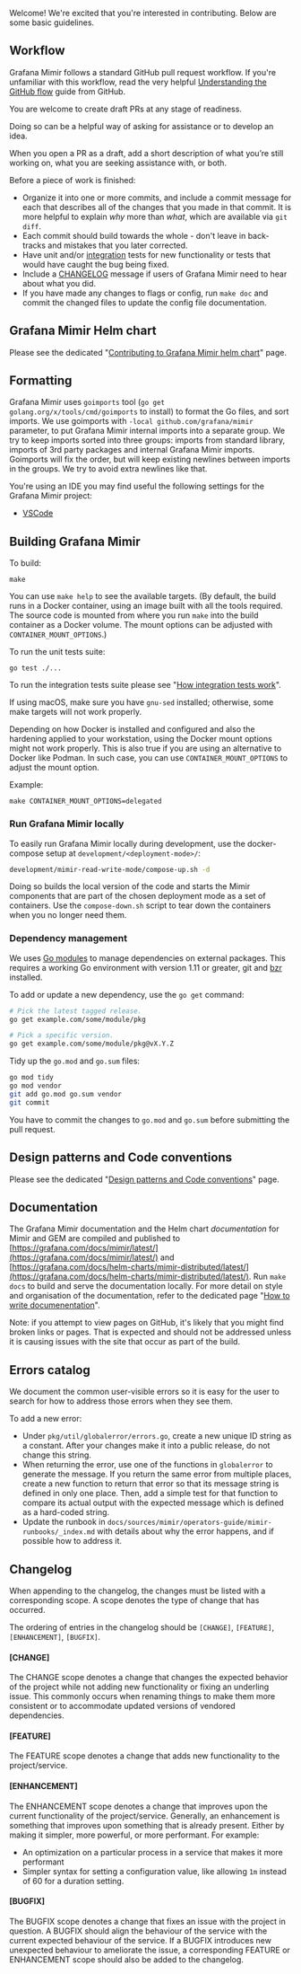 Welcome! We're excited that you're interested in contributing. Below are some basic guidelines.

## Workflow

Grafana Mimir follows a standard GitHub pull request workflow. If you're unfamiliar with this workflow, read the very helpful [Understanding the GitHub flow](https://guides.github.com/introduction/flow/) guide from GitHub.

You are welcome to create draft PRs at any stage of readiness.

Doing so can be a helpful way of asking for assistance or to develop an idea.

When you open a PR as a draft, add a short description of what you’re still working on, what you are seeking assistance with, or both.

 Before a piece of work is finished:

- Organize it into one or more commits, and include a commit message for each that describes all of the changes that you made in that commit. It is more helpful to explain _why_ more than _what_, which are available via `git diff`.
- Each commit should build towards the whole - don't leave in back-tracks and mistakes that you later corrected.
- Have unit and/or [integration](./how-integration-tests-work.md) tests for new functionality or tests that would have caught the bug being fixed.
- Include a [CHANGELOG](#changelog) message if users of Grafana Mimir need to hear about what you did.
- If you have made any changes to flags or config, run `make doc` and commit the changed files to update the config file documentation.

## Grafana Mimir Helm chart

Please see the dedicated "[Contributing to Grafana Mimir helm chart](contributing-to-helm-chart.md)" page.

## Formatting

Grafana Mimir uses `goimports` tool (`go get golang.org/x/tools/cmd/goimports` to install) to format the Go files, and sort imports. We use goimports with `-local github.com/grafana/mimir` parameter, to put Grafana Mimir internal imports into a separate group. We try to keep imports sorted into three groups: imports from standard library, imports of 3rd party packages and internal Grafana Mimir imports. Goimports will fix the order, but will keep existing newlines between imports in the groups. We try to avoid extra newlines like that.

You're using an IDE you may find useful the following settings for the Grafana Mimir project:

- [VSCode](vscode-goimports-settings.json)

## Building Grafana Mimir

To build:

```
make
```

You can use `make help` to see the available targets.
(By default, the build runs in a Docker container, using an image built
with all the tools required. The source code is mounted from where you
run `make` into the build container as a Docker volume.
The mount options can be adjusted with `CONTAINER_MOUNT_OPTIONS`.)

To run the unit tests suite:

```
go test ./...
```

To run the integration tests suite please see "[How integration tests work](./how-integration-tests-work.md)".

If using macOS, make sure you have `gnu-sed` installed; otherwise, some make targets will not work properly.

Depending on how Docker is installed and configured and also the hardening applied to your workstation, using the Docker mount options might not work properly.
This is also true if you are using an alternative to Docker like Podman. In such case, you can use `CONTAINER_MOUNT_OPTIONS` to adjust the mount option.

Example:

```
make CONTAINER_MOUNT_OPTIONS=delegated
```

### Run Grafana Mimir locally

To easily run Grafana Mimir locally during development, use the docker-compose setup at `development/<deployment-mode>/`:

```bash
development/mimir-read-write-mode/compose-up.sh -d
```

Doing so builds the local version of the code and starts the Mimir components that are part of the chosen deployment mode as a set of containers. Use the `compose-down.sh` script to tear down the containers when you no longer need them.

### Dependency management

We uses [Go modules](https://golang.org/cmd/go/#hdr-Modules__module_versions__and_more) to manage dependencies on external packages.
This requires a working Go environment with version 1.11 or greater, git and [bzr](http://wiki.bazaar.canonical.com/Download) installed.

To add or update a new dependency, use the `go get` command:

```bash
# Pick the latest tagged release.
go get example.com/some/module/pkg

# Pick a specific version.
go get example.com/some/module/pkg@vX.Y.Z
```

Tidy up the `go.mod` and `go.sum` files:

```bash
go mod tidy
go mod vendor
git add go.mod go.sum vendor
git commit
```

You have to commit the changes to `go.mod` and `go.sum` before submitting the pull request.

## Design patterns and Code conventions

Please see the dedicated "[Design patterns and Code conventions](design-patterns-and-conventions.md)" page.

## Documentation

The Grafana Mimir documentation and the Helm chart _documentation_ for Mimir and GEM are compiled and published to [https://grafana.com/docs/mimir/latest/](https://grafana.com/docs/mimir/latest/) and [https://grafana.com/docs/helm-charts/mimir-distributed/latest/](https://grafana.com/docs/helm-charts/mimir-distributed/latest/). Run `make docs` to build and serve the documentation locally.
For more detail on style and organisation of the documentation, refer to the dedicated page "[How to write documenentation](how-to-write-documentation.md)".

Note: if you attempt to view pages on GitHub, it's likely that you might find broken links or pages. That is expected and should not be addressed unless it is causing issues with the site that occur as part of the build.

## Errors catalog

We document the common user-visible errors so it is easy for the user to search for how to address those errors when they see them.

To add a new error:

- Under `pkg/util/globalerror/errors.go`, create a new unique ID string as a constant. After your changes make it into a public release, do not change this string.
- When returning the error, use one of the functions in `globalerror` to generate the message. If you return the same error from multiple places, create a new function to return that error so that its message string is defined in only one place. Then, add a simple test for that function to compare its actual output with the expected message which is defined as a hard-coded string.
- Update the runbook in `docs/sources/mimir/operators-guide/mimir-runbooks/_index.md` with details about why the error happens, and if possible how to address it.

## Changelog

When appending to the changelog, the changes must be listed with a corresponding scope. A scope denotes the type of change that has occurred.

The ordering of entries in the changelog should be `[CHANGE]`, `[FEATURE]`, `[ENHANCEMENT]`, `[BUGFIX]`.

#### [CHANGE]

The CHANGE scope denotes a change that changes the expected behavior of the project while not adding new functionality or fixing an underling issue. This commonly occurs when renaming things to make them more consistent or to accommodate updated versions of vendored dependencies.

#### [FEATURE]

The FEATURE scope denotes a change that adds new functionality to the project/service.

#### [ENHANCEMENT]

The ENHANCEMENT scope denotes a change that improves upon the current functionality of the project/service. Generally, an enhancement is something that improves upon something that is already present. Either by making it simpler, more powerful, or more performant. For example:

- An optimization on a particular process in a service that makes it more performant
- Simpler syntax for setting a configuration value, like allowing `1m` instead of 60 for a duration setting.

#### [BUGFIX]

The BUGFIX scope denotes a change that fixes an issue with the project in question. A BUGFIX should align the behaviour of the service with the current expected behaviour of the service. If a BUGFIX introduces new unexpected behaviour to ameliorate the issue, a corresponding FEATURE or ENHANCEMENT scope should also be added to the changelog.
